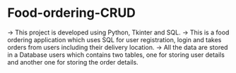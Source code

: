 # Food-ordering-CRUD
-> This project is developed using Python, Tkinter and SQL.
-> This is a food ordering application which uses SQL for user registration, login and takes orders from users including their delivery location.
-> All the data are stored in a Database users which contains two tables, one for storing user details and another one for storing the order details.
